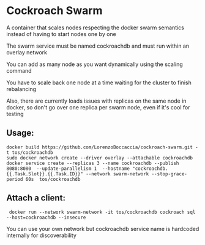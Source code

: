 # Cockroach Swarm

A container that scales nodes respecting the docker swarm semantics instead of having to start nodes one by one

The swarm service must be named cockroachdb and must run within an overlay network

You can add as many node as you want dynamically using the scaling command

You have to scale back one node at a time waiting for the cluster to finish rebalancing

Also, there are currently loads issues with replicas on the same node in docker, so don't go over one replica per swarm node, even if it's cool for testing

## Usage:

    docker build https://github.com/LorenzoBoccaccia/cockroach-swarm.git -t tos/cockroachdb
    sudo docker network create --driver overlay --attachable cockroachdb
    docker service create --replicas 3 --name cockroachdb --publish 8080:8080  --update-parallelism 1  --hostname "cockroachdb.{{.Task.Slot}}.{{.Task.ID}}" --network swarm-network --stop-grace-period 60s  tos/cockroachdb

## Attach a client:

     docker run --network swarm-network -it tos/cockroachdb cockroach sql --host=cockroachdb --insecure


You can use your own network but cockroachdb service name is hardcoded internally for discoverability


    

